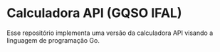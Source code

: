 # Calculadora API (GQSO IFAL)

Esse repositório implementa uma versão da calculadora API visando a linguagem de programação Go.